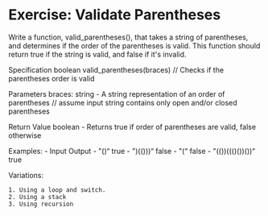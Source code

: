 # Exercise: Validate Parentheses

Write a function, valid_parentheses(), that takes a string of parentheses, and determines if the order of the parentheses is valid.
This function should return true if the string is valid, and false if it's invalid.       

Specification
        boolean valid_parentheses(braces)
        // Checks if the parentheses order is valid

Parameters
	braces: string - A string representation of an order of parentheses
	// assume input string contains only open and/or closed parentheses
	
Return Value
        boolean - Returns true if order of parentheses are valid, false otherwise
		
Examples:
        - Input 			Output
        - "()“				true
        - ")(()))“			false
        - "(“				false
        - "(())((()())())“		true 
		
Variations:

	1. Using a loop and switch.
	2. Using a stack
	3. Using recursion
